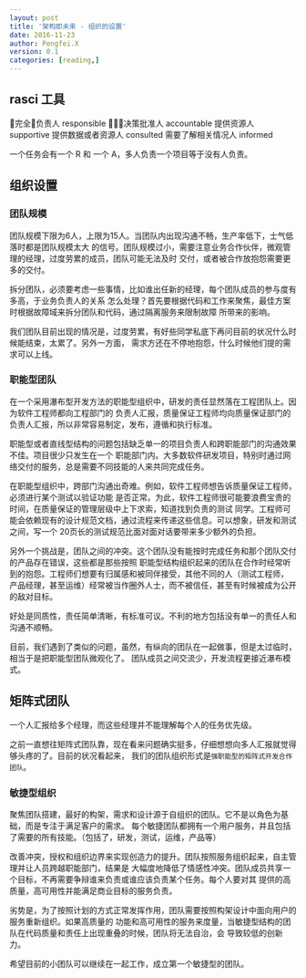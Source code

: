 ```yaml
---
layout: post
title: '架构即未来 - 组织的设置'
date: 2016-11-23
author: Pengfei.X
version: 0.1
categories: [reading,]
---
```



## rasci 工具

完全负责人 responsible
决策批准人 accountable
提供资源人 supportive
提供数据或者资源人 consulted
需要了解相关情况人 informed

一个任务会有一个 R 和 一个 A，多人负责一个项目等于没有人负责。

## 组织设置

### 团队规模

团队规模下限为6人，上限为15人。当团队内出现沟通不畅，生产率低下，士气低落时都是团队规模太大
的信号。团队规模过小，需要注意业务合作伙伴，微观管理的经理，过度劳累的成员，团队可能无法及时
交付，或者被合作放抱怨需要更多的交付。

拆分团队，必须要考虑一些事情，比如谁出任新的经理，每个团队成员的参与度有多高，于业务负责人的关系
怎么处理？首先要根据代码和工作来聚焦，最佳方案时根据故障域来拆分团队和代码，通过隔离服务来限制故障
所带来的影响。

我们团队目前出现的情况是，过度劳累，有好些同学私底下再问目前的状况什么时候能结束，太累了。另外一方面，
需求方还在不停地抱怨，什么时候他们提的需求可以上线。

### 职能型团队
在一个采用瀑布型开发方法的职能型组织中，研发的责任显然落在工程团队上。因为软件工程师都向工程部门的
负责人汇报，质量保证工程师均向质量保证部门的负责人汇报，所以非常容易制定，发布，遵循和执行标准。

职能型或者直线型结构的问题包括缺乏单一的项目负责人和跨职能部门的沟通效果不佳。项目很少只发生在一个
职能部门内。大多数软件研发项目，特别时通过网络交付的服务，总是需要不同技能的人来共同完成任务。

在职能型组织中，跨部门沟通出奇难。例如，软件工程师想告诉质量保证工程师，必须进行某个测试以验证功能
是否正常。为此，软件工程师很可能要浪费宝贵的时间，在质量保证的管理层级中上下求索，知道找到负责的测试
同学。工程师可能会依赖现有的设计规范文档，通过流程来传递这些信息。可以想象，研发和测试之间，写一个
20页长的测试规范比面对面对话要带来多少额外的负担。

另外一个挑战是，团队之间的冲突。这个团队没有能按时完成任务和那个团队交付的产品存在错误，这些都是那些按照
职能型结构组织起来的团队在合作时经常听到的抱怨。工程师们想要有归属感和被同伴接受，其他不同的人（测试工程师，
产品经理，甚至运维）经常被当作圈外人士，而不被信任，甚至有时候被成为公开的敌对目标。

好处是同质性，责任简单清晰，有标准可议。不利的地方包括没有单一的责任人和沟通不顺畅。

目前，我们遇到了类似的问题，虽然，有纵向的团队在一起做事，但是太过临时，相当于是把职能型团队微观化了。
团队成员之间交流少，开发流程更接近瀑布模式。

## 矩阵式团队
一个人汇报给多个经理，而这些经理并不能理解每个人的任务优先级。

之前一直想往矩阵式团队靠，现在看来问题确实挺多，仔细想想向多人汇报就觉得够头疼的了。目前的状况看起来，
我们的团队组织形式是`强职能型的矩阵式开发合作团队`。

### 敏捷型组织
聚焦团队搭建，最好的构架，需求和设计源于自组织的团队。它不是以角色为基础，而是专注于满足客户的需求。
每个敏捷团队都拥有一个用户服务，并且包括了需要的所有技能。（包括了，研发，测试，运维，产品等）

改善冲突，授权和组织边界来实现创造力的提升。团队按照服务组织起来，自主管理并让人员跨越职能部门，结果是
大幅度地降低了情感性冲突。团队成员共享一个目标，不再需要争辩谁来负责或谁应该负责某个任务。每个人要对其
提供的高质量，高可用性并能满足商业目标的服务负责。

劣势是，为了按照计划的方式正常发挥作用，团队需要按照构架设计中面向用户的服务重新组织。如果高质量的
功能和高可用性的服务来度量，当敏捷型结构的团队在代码质量和责任上出现重叠的时候，团队将无法自治，会
导致较低的创新力。

希望目前的小团队可以继续在一起工作，成立第一个敏捷型的团队。
